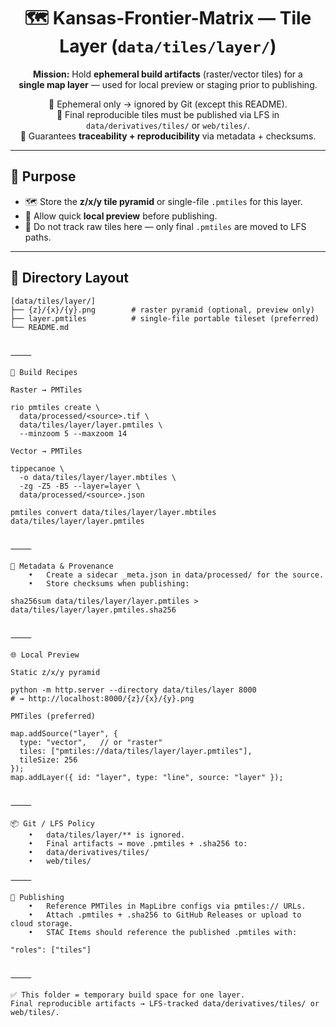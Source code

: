 <div align="center">

# 🗺️ Kansas-Frontier-Matrix — Tile Layer (`data/tiles/layer/`)

**Mission:** Hold **ephemeral build artifacts** (raster/vector tiles) for a  
**single map layer** — used for local preview or staging prior to publishing.  

📌 Ephemeral only → ignored by Git (except this README).  
📌 Final reproducible tiles must be published via LFS in  
`data/derivatives/tiles/` or `web/tiles/`.  
📌 Guarantees **traceability + reproducibility** via metadata + checksums.  

</div>

---

## 🎯 Purpose

- 🗺️ Store the **z/x/y tile pyramid** or single-file `.pmtiles` for this layer.  
- 🔄 Allow quick **local preview** before publishing.  
- 🚫 Do not track raw tiles here — only final `.pmtiles` are moved to LFS paths.  

---

## 📂 Directory Layout

```text
[data/tiles/layer/]
├── {z}/{x}/{y}.png        # raster pyramid (optional, preview only)
├── layer.pmtiles          # single-file portable tileset (preferred)
└── README.md


⸻

🔧 Build Recipes

Raster → PMTiles

rio pmtiles create \
  data/processed/<source>.tif \
  data/tiles/layer/layer.pmtiles \
  --minzoom 5 --maxzoom 14

Vector → PMTiles

tippecanoe \
  -o data/tiles/layer/layer.mbtiles \
  -zg -Z5 -B5 --layer=layer \
  data/processed/<source>.json

pmtiles convert data/tiles/layer/layer.mbtiles data/tiles/layer/layer.pmtiles


⸻

🧾 Metadata & Provenance
	•	Create a sidecar _meta.json in data/processed/ for the source.
	•	Store checksums when publishing:

sha256sum data/tiles/layer/layer.pmtiles > data/tiles/layer/layer.pmtiles.sha256


⸻

🌐 Local Preview

Static z/x/y pyramid

python -m http.server --directory data/tiles/layer 8000
# → http://localhost:8000/{z}/{x}/{y}.png

PMTiles (preferred)

map.addSource("layer", {
  type: "vector",   // or "raster"
  tiles: ["pmtiles://data/tiles/layer/layer.pmtiles"],
  tileSize: 256
});
map.addLayer({ id: "layer", type: "line", source: "layer" });


⸻

📦 Git / LFS Policy
	•	data/tiles/layer/** is ignored.
	•	Final artifacts → move .pmtiles + .sha256 to:
	•	data/derivatives/tiles/
	•	web/tiles/

⸻

🚀 Publishing
	•	Reference PMTiles in MapLibre configs via pmtiles:// URLs.
	•	Attach .pmtiles + .sha256 to GitHub Releases or upload to cloud storage.
	•	STAC Items should reference the published .pmtiles with:

"roles": ["tiles"]


⸻

✅ This folder = temporary build space for one layer.
Final reproducible artifacts → LFS-tracked data/derivatives/tiles/ or web/tiles/.